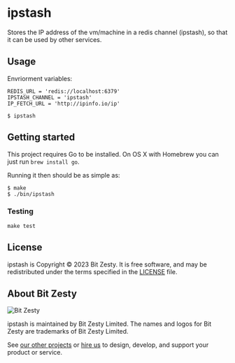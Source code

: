 # ipstash

Stores the IP address of the vm/machine in a redis channel (ipstash), so that it can be used by other services.

## Usage

Envriorment variables:

```console
REDIS_URL = 'redis://localhost:6379'
IPSTASH_CHANNEL = 'ipstash'
IP_FETCH_URL = 'http://ipinfo.io/ip'
```

```console
$ ipstash
``` 

## Getting started

This project requires Go to be installed. On OS X with Homebrew you can just run `brew install go`.

Running it then should be as simple as:

```console
$ make
$ ./bin/ipstash
```

### Testing

``make test``


## License

ipstash is Copyright © 2023 Bit Zesty. It is free
software, and may be redistributed under the terms specified in the
[LICENSE] file.

[LICENSE]: https://github.com/bitzesty/ipstash/blob/master/LICENSE


## About Bit Zesty

![Bit Zesty](https://bitzesty.com/wp-content/uploads/2017/01/logo_dark.png)

ipstash is maintained by Bit Zesty Limited.
The names and logos for Bit Zesty are trademarks of Bit Zesty Limited.

See [our other projects](https://bitzesty.com/client-stories/) or
[hire us](https://bitzesty.com/contact/) to design, develop, and support your product or service.